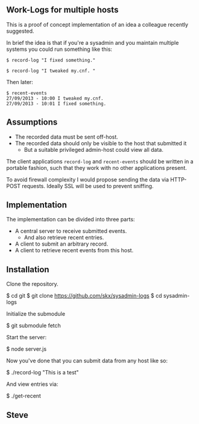 Work-Logs for multiple hosts
----------------------------

This is a proof of concept implementation of an idea a colleague
recently suggested.

In brief the idea is that if you're a sysadmin and you maintain
multiple systems you could run something like this:

    $ record-log "I fixed something."

    $ record-log "I tweaked my.cnf. "

Then later:

    $ recent-events
    27/09/2013 - 10:00 I tweaked my.cnf.
    27/09/2013 - 10:01 I fixed something.


Assumptions
-----------

* The recorded data must be sent off-host.
* The recorded data should only be visible to the host that submitted it
   * But a suitable privileged admin-host could view all data.

The client applications `record-log` and `recent-events` should be
written in a portable fashion, such that they work with no other
applications present.

To avoid firewall complexity I would propose sending the data via
HTTP-POST requests.  Ideally SSL will be used to prevent sniffing.


Implementation
--------------

The implementation can be divided into three parts:

* A central server to receive submitted events.
   * And also retrieve recent entries.
* A client to submit an arbitrary record.
* A client to retrieve recent events from this host.


Installation
------------

Clone the repository.

   $ cd git
   $ git clone https://github.com/skx/sysadmin-logs
   $ cd sysadmin-logs

Initialize the submodule

   $ git submodule fetch

Start the server:

   $ node server.js

Now you've done that you can submit data from any host like so:

   $ ./record-log "This is a test"

And view entries via:

   $ ./get-recent

Steve
--
